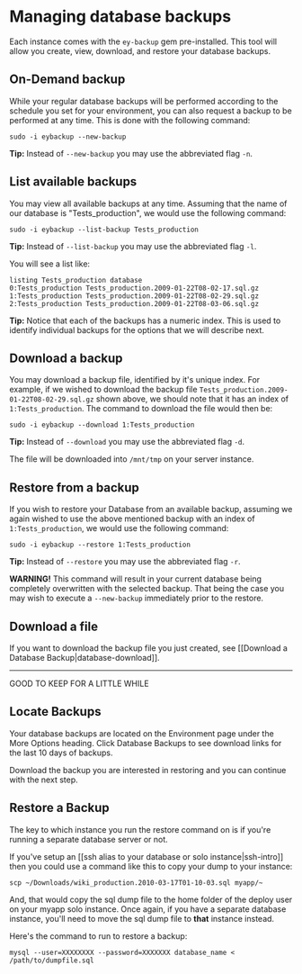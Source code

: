 # Managing database backups

Each instance comes with the `ey-backup` gem pre-installed.  This tool will allow you create, view, download, and restore your database backups.

## On-Demand backup

While your regular database backups will be performed according to the schedule you set for your environment, you can also request a backup to be performed at any time.  This is done with the following command:

    sudo -i eybackup --new-backup

**Tip:** Instead of `--new-backup` you may use the abbreviated flag `-n`.

## List available backups

You may view all available backups at any time.  Assuming that the name of our database is "Tests_production", we would use the following command:

    sudo -i eybackup --list-backup Tests_production

**Tip:** Instead of `--list-backup` you may use the abbreviated flag `-l`.

You will see a list like:

    listing Tests_production database
    0:Tests_production Tests_production.2009-01-22T08-02-17.sql.gz
    1:Tests_production Tests_production.2009-01-22T08-02-29.sql.gz
    2:Tests_production Tests_production.2009-01-22T08-03-06.sql.gz

**Tip:** Notice that each of the backups has a numeric index.  This is used to identify individual backups for the options that we will describe next.

## Download a backup

You may download a backup file, identified by it's unique index.  For example, if we wished to download the backup file `Tests_production.2009-01-22T08-02-29.sql.gz` shown above, we should note that it has an index of `1:Tests_production`.  The command to download the file would then be:

    sudo -i eybackup --download 1:Tests_production

**Tip:** Instead of `--download` you may use the abbreviated flag `-d`.

The file will be downloaded into `/mnt/tmp` on your server instance.

## Restore from a backup

If you wish to restore your Database from an available backup, assuming we again wished to use the above mentioned backup with an index of `1:Tests_production`, we would use the following command:

    sudo -i eybackup --restore 1:Tests_production

**Tip:** Instead of `--restore` you may use the abbreviated flag `-r`.

**WARNING!** This command will result in your current database being completely overwritten with the selected backup.  That being the case you may wish to execute a `--new-backup` immediately prior to the restore.

## Download a file

If you want to download the backup file you just created, see [[Download a Database Backup|database-download]].


-------

GOOD TO KEEP FOR A LITTLE WHILE


## Locate Backups

Your database backups are located on the Environment page under the More Options heading. Click Database Backups to see download links for the last 10 days of backups.

Download the backup you are interested in restoring and you can continue with the next step.

## Restore a Backup

The key to which instance you run the restore command on is if you're running a separate database server or not.

If you've setup an [[ssh alias to your database or solo instance|ssh-intro]] then you could use a command like this to copy your dump to your instance:

    scp ~/Downloads/wiki_production.2010-03-17T01-10-03.sql myapp/~

And, that would copy the sql dump file to the home folder of the deploy user on your myapp solo instance.  Once again, if you have a separate database instance, you'll need to move the sql dump file to **that** instance instead.

Here's the command to run to restore a backup:

    mysql --user=XXXXXXXX --password=XXXXXXX database_name < /path/to/dumpfile.sql